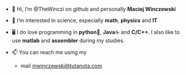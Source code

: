 - 👋 Hi, I’m @TheWinczi on github
     and personally **Maciej Winczewski**
     
     
- 👀 I’m interested in science, 
      especially **math**, **physics** and **IT**


- 🖥️ I do love programming in **python**🐍, **Java**☕ and **C/C++**.
  I also like to use **matlab** and **assembler** during my studies.


- 📫 You can reach me using my 
  + mail mwinczewski@tutanota.com

<!---
TheWinczi/TheWinczi is a ✨ special ✨ repository because its `README.md` (this file) appears on your GitHub profile.
You can click the Preview link to take a look at your changes.
--->
